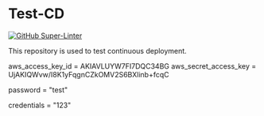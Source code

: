 # Test-CD

[![GitHub Super-Linter](https://github.com/svdubovik/test-cd/workflows/Check%20Pull%20Request/badge.svg)](https://github.com/marketplace/actions/super-linter)

This repository is used to test continuous deployment.

aws_access_key_id = AKIAVLUYW7FI7DQC34BG
aws_secret_access_key = UjAKIQWvw/I8K1yFqgnCZkOMV2S6BXlinb+fcqC

password = "test"

credentials = "123"
